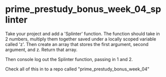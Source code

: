 # prime_prestudy_bonus_week_04_splinter

Take your project and add a 'Splinter' function. The function should take in 2 numbers, multiply them together saved under a locally scoped variable called 'z'. Then create an array that stores the first argument, second argument, and z. Return that array.

Then console log out the Splinter function, passing in 1 and 2.

Check all of this in to a repo called "prime_prestudy_bonus_week_04"
